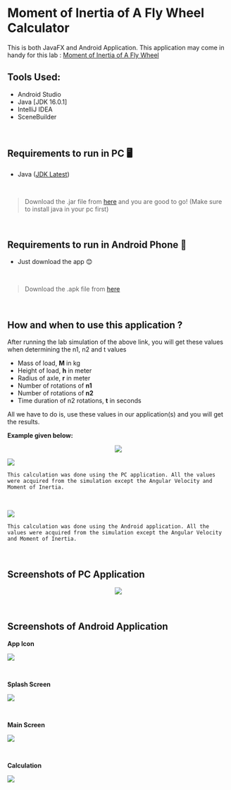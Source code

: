 # Moment of Inertia of A Fly Wheel Calculator

This is both JavaFX and Android Application. This application may come in handy for this lab : [Moment of Inertia of A Fly Wheel](https://vlab.amrita.edu/index.php?sub=1&brch=74&sim=571&cnt=1)
<br>

## Tools Used:
- Android Studio
- Java [JDK 16.0.1]
- IntelliJ IDEA
- SceneBuilder

<br>

## Requirements to run in PC 🖥️
- Java ([JDK Latest](https://www.oracle.com/java/technologies/downloads/))
<br>

> Download the .jar file from [here](#) and you are good to go! (Make sure to install java in your pc first)
<br>

## Requirements to run in Android Phone 📱
- Just download the app 😊
<br>

> Download the .apk file from [here](#)
<br>

## How and when to use this application ?
After running the lab simulation of the above link, you will get these values when determining the n1, n2 and t values
  
  - Mass of load, **M** in kg
  - Height of load, **h** in meter
  - Radius of axle, **r** in meter
  - Number of rotations of **n1**
  - Number of rotations of **n2**
  - Time duration of n2 rotations, **t** in seconds

All we have to do is, use these values in our application(s) and you will get the results.

**Example given below:**
<p align="center" width="100%">
    <img src="https://github.com/ihkcreations/Moment-of-Inertia-of-A-Fly-Wheel-Calculator/blob/main/image-assets/image_one.png">
</p>

<p align="left" width="100%">
    <img src="https://github.com/ihkcreations/Moment-of-Inertia-of-A-Fly-Wheel-Calculator/blob/main/image-assets/image_two.png">
</p>
    
    This calculation was done using the PC application. All the values were acquired from the simulation except the Angular Velocity and Moment of Inertia.

<br>

<p align="left" width="100%">
    <img src="https://github.com/ihkcreations/Moment-of-Inertia-of-A-Fly-Wheel-Calculator/blob/main/image-assets/image_three.png">
</p>

    This calculation was done using the Android application. All the values were acquired from the simulation except the Angular Velocity and Moment of Inertia.
    
<br>

## Screenshots of PC Application
<p align="center" width="100%">
    <img src="https://github.com/ihkcreations/Moment-of-Inertia-of-A-Fly-Wheel-Calculator/blob/main/image-assets/pc_snap.png">
</p>
<br>

## Screenshots of Android Application

**App Icon**
<p align="left" width="100%">
    <img src="https://github.com/ihkcreations/Moment-of-Inertia-of-A-Fly-Wheel-Calculator/blob/main/image-assets/app_snap_one.png">
</p>
<br>

**Splash Screen**
<p align="left" width="100%">
    <img src="https://github.com/ihkcreations/Moment-of-Inertia-of-A-Fly-Wheel-Calculator/blob/main/image-assets/app_snap_two.png">
</p>
<br>

**Main Screen**
<p align="left" width="100%">
    <img src="https://github.com/ihkcreations/Moment-of-Inertia-of-A-Fly-Wheel-Calculator/blob/main/image-assets/app_snap_three.png">
</p>
<br>

**Calculation**
<p align="left" width="100%">
    <img src="https://github.com/ihkcreations/Moment-of-Inertia-of-A-Fly-Wheel-Calculator/blob/main/image-assets/app_snap_four.png">
</p>
<br>
